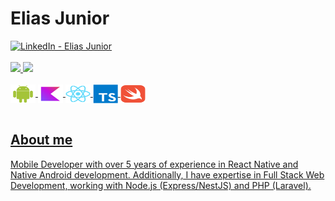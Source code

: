 # Elias Junior

<div style="display: flex; gap: 10px; align-items: center;">
  <a href="https://www.linkedin.com/in/elias-junior-9b1191164/" target="_blank" rel="noopener noreferrer">
    <img src="https://img.shields.io/badge/-LinkedIn-%230077B5?style=for-the-badge&logo=linkedin&logoColor=white" alt="LinkedIn - Elias Junior">
  </a>
</div>

<br>

<div style="display: flex; gap: 10px;">
  <a href="https://github.com/eliasjuniornino">
  <img height="170em" src="https://github-readme-stats.vercel.app/api?username=eliasjuniornino&show_icons=true&theme=tokyonight&include_all_commits=true&count_private=true"/>
  <img height="170em" src="https://github-readme-stats.vercel.app/api/top-langs/?username=eliasjuniornino&layout=compact&langs_count=8&theme=tokyonight"/>
</div>

<br>
    
<div style="display: inline_block">
  <img align="center" alt="habilidade-Android" height="30" width="40" src="https://raw.githubusercontent.com/devicons/devicon/refs/heads/master/icons/android/android-plain.svg">
  <img align="center" alt="habilidade-Kotlin" height="30" width="40" src="https://raw.githubusercontent.com/devicons/devicon/refs/heads/master/icons/kotlin/kotlin-original.svg">
  <img align="center" alt="habilidade-ReactNative" height="30" width="40" src="https://raw.githubusercontent.com/devicons/devicon/refs/heads/master/icons/react/react-original.svg">
  <img align="center" alt="habilidade-TypeScript" height="30" width="40" src="https://raw.githubusercontent.com/devicons/devicon/refs/heads/master/icons/typescript/typescript-plain.svg">
  <img align="center" alt="habilidade-Swift" height="30" width="40" src="https://raw.githubusercontent.com/devicons/devicon/refs/heads/master/icons/swift/swift-original.svg">
</div>

<br>

## About me

Mobile Developer with over 5 years of experience in React Native and Native Android development. Additionally, I have expertise in Full Stack Web Development, working with Node.js (Express/NestJS) and PHP (Laravel).
